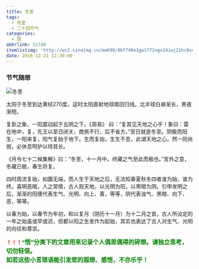 ```yaml
---
title: 冬至
tags:
  - 冬至
  - 二十四节气
categories:
  - 悟
abbrlink: 51740
itemlistimg: 'http://wx2.sinaimg.cn/mw690/8bf740e1gw1f72ngu14iwj21hc0xc4ou.jpg'
date: 2016-12-21 12:30:00
---
```

### 节气随想

![冬至](http://wx2.sinaimg.cn/mw690/8bf740e1gw1f72ngu14iwj21hc0xc4ou.jpg)

太阳于冬至到达黄经270度。这时太阳直射地球南回归线。北半球白昼渐长，黑夜渐短。  

复卦之象，一阳震动起于五阴之下。《周易》 曰：“复其见天地之心乎！象曰：雷在地中，复，先王以至日闭关，商旅不行，后不省方。”至日就是冬至。阴极而阳生，一阳来复，阳气复始于地下。生而复始，生生不息，此谓天地之心。然一阳尚弱，必休息呵护以待其长。

《月令七十二候集解》曰：“冬至，十一月中。终藏之气至此而极也。”言外之意，冬藏已极，春生将复。  

四时周流复始，如圜无端，而人生于天地之后，无法知春夏秋冬四者谁为始，谁为终。喜明恶暗，人之常情，古人观天地，以光明为阳，以黑暗为阴。引申发明之后，渐渐的阳便代表生气、光明、向上、善，等等，阴代表浊气、黑暗、向下、恶，等等。  

以春为始，以春节为年初，和以复月（阴历十一月）为十二月之首，古人所设定的一年之始虽或早或迟，但都以阳之生发作为起始，其实也表达了古人对生气、光明的向往和尊崇。  

**<font color=red>！！！</font><font color=green face=微软雅黑 size=3>“悟”分类下的文章用来记录个人偶思偶得的碎想。请独立思考，切勿轻信。  
如若这些小言琐语能引发您的遐想、感悟，不亦乐乎！</font>**